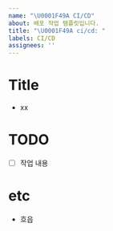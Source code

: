 ```yaml
---
name: "\U0001F49A CI/CD"
about: 배포 작업 템플릿입니다.
title: "\U0001F49A ci/cd: "
labels: CI/CD
assignees: ''
---
```


# Title

- xx

# TODO

- [ ] 작업 내용

# etc

- 흐읍
